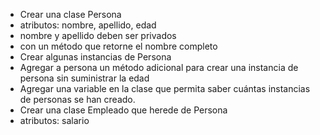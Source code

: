 - Crear una clase Persona
- atributos: nombre, apellido, edad
- nombre y apellido deben ser privados
- con un método que retorne el nombre completo
- Crear algunas instancias de Persona
- Agregar a persona un método adicional para crear una instancia de persona sin suministrar la edad
- Agregar una variable en la clase que permita saber cuántas instancias de personas se han creado.
- Crear una clase Empleado que herede de Persona
- atributos: salario
